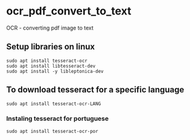 # ocr_pdf_convert_to_text
OCR - converting pdf image to text

## Setup libraries on linux

    sudo apt install tesseract-ocr
    sudo apt install libtesseract-dev
    sudo apt install -y libleptonica-dev

## To download tesseract for a specific language

    sudo apt install tesseract-ocr-LANG
    
### Instaling tesseract for portuguese

    sudo apt install tesseract-ocr-por
